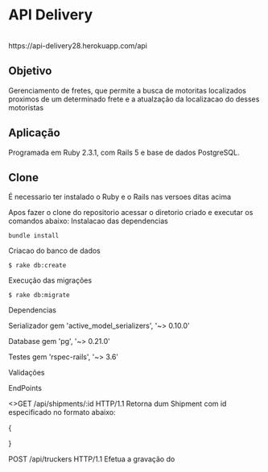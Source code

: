 <h1>API Delivery</h1><br>
<a>https://api-delivery28.herokuapp.com/api</a>

<h2>Objetivo</h2>
Gerenciamento de fretes, que permite a busca de motoritas localizados proximos de um determinado frete e a atualzação da localizacao do desses motoristas

<h2>Aplicação</h2>
Programada em Ruby 2.3.1, com Rails 5 e base de dados PostgreSQL.

<h2>Clone</h2>

É necessario ter instalado o Ruby e o Rails nas versoes ditas acima

Apos fazer o clone do repositorio acessar o diretorio criado e executar os comandos abaixo:
Instalacao das dependencias
```
bundle install
```
Criacao do banco de dados
```
$ rake db:create
```
Execução das migrações
```
$ rake db:migrate
```
Dependencias

Serializador
gem 'active_model_serializers', '~> 0.10.0'

Database
gem 'pg', '~> 0.21.0'

Testes
gem 'rspec-rails', '~> 3.6'

Validações 

EndPoints

<>GET /api/shipments/:id HTTP/1.1
Retorna dum Shipment com id especificado no formato abaixo:

{

}

POST /api/truckers HTTP/1.1
Efetua a gravação do

